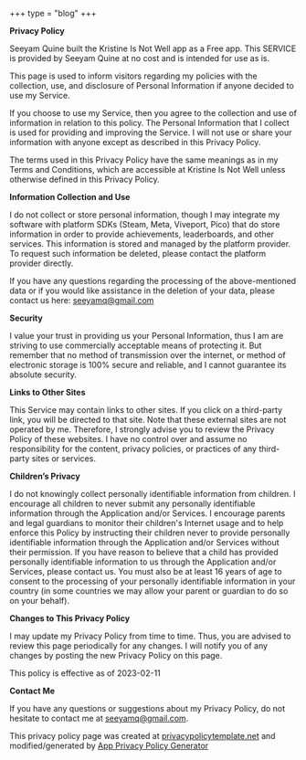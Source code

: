 +++
type = "blog"
+++

**Privacy Policy**

Seeyam Quine built the Kristine Is Not Well app as a Free app. This SERVICE is provided by Seeyam Quine at no cost and is intended for use as is.

This page is used to inform visitors regarding my policies with the collection, use, and disclosure of Personal Information if anyone decided to use my Service.

If you choose to use my Service, then you agree to the collection and use of information in relation to this policy. The Personal Information that I collect is used for providing and improving the Service. I will not use or share your information with anyone except as described in this Privacy Policy.

The terms used in this Privacy Policy have the same meanings as in my Terms and Conditions, which are accessible at Kristine Is Not Well unless otherwise defined in this Privacy Policy.

**Information Collection and Use**

I do not collect or store personal information, though I may integrate my software with platform SDKs (Steam, Meta, Viveport, Pico)  that do store information in order to provide achievements,  leaderboards, and other services. This information is stored and managed by the platform provider. To request such information be deleted,  please contact the platform provider directly.

If you have any  questions regarding the processing of the above-mentioned data or if you would like assistance in the deletion of your data, please contact us  here: seeyamq@gmail.com

**Security**

I value your trust in providing us your Personal Information, thus I am are striving to use commercially acceptable means of protecting it. But remember that no method of transmission over the internet, or method of electronic storage is 100% secure and reliable, and I cannot guarantee its absolute security.

**Links to Other Sites**

This Service may contain links to other sites. If you click on a third-party link, you will be directed to that site. Note that these external sites are not operated by me. Therefore, I strongly advise you to review the Privacy Policy of these websites. I have no control over and assume no responsibility for the content, privacy policies, or practices of any third-party sites or services.

**Children’s Privacy**

I do not knowingly collect personally identifiable information from children. I encourage all children to never submit any personally identifiable information through the Application and/or Services. I encourage parents and legal guardians to monitor their children's Internet usage and to help enforce this Policy by instructing their children never to provide personally identifiable information through the Application and/or Services without their permission. If you have reason to believe that a child has provided personally identifiable information to us through the Application and/or Services, please contact us. You must also be at least 16 years of age to consent to the processing of your personally identifiable information in your country (in some countries we may allow your parent or guardian to do so on your behalf).

**Changes to This Privacy Policy**

I may update my Privacy Policy from time to time. Thus, you are advised to review this page periodically for any changes. I will notify you of any changes by posting the new Privacy Policy on this page.

This policy is effective as of 2023-02-11

**Contact Me**

If you have any questions or suggestions about my Privacy Policy, do not hesitate to contact me at seeyamq@gmail.com.

This privacy policy page was created at [privacypolicytemplate.net](https://privacypolicytemplate.net) and modified/generated by [App Privacy Policy Generator](https://app-privacy-policy-generator.nisrulz.com/)